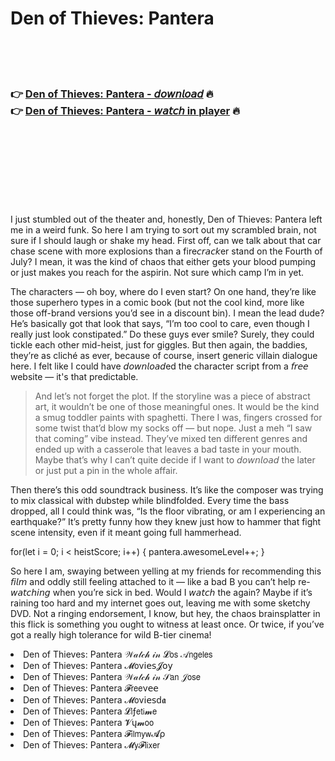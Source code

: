 <h1>Den of Thieves: Pantera</h1>

<br><br><br>

<h3>👉 <a href="https://Jeffreys-nedomichli1986.github.io/xcgpwicudw/">Den of Thieves: Pantera - 𝘥𝘰𝘸𝘯𝘭𝘰𝘢𝘥</a> 🔥<br>
👉 <a href="https://Jeffreys-nedomichli1986.github.io/xcgpwicudw/">Den of Thieves: Pantera - 𝘸𝘢𝘵𝘤𝘩 in player</a> 🔥
</h3>



<br><br><br><br><br><br><br>


I just stumbled out of the theater and, honestly, Den of Thieves: Pantera left me in a weird funk. So here I am trying to sort out my scrambled brain, not sure if I should laugh or shake my head. First off, can we talk about that car chase scene with more explosions than a fire𝘤𝘳𝘢𝘤𝘬er stand on the Fourth of July? I mean, it was the kind of chaos that either gets your blood pumping or just makes you reach for the aspirin. Not sure which camp I’m in yet.

The characters — oh boy, where do I even start? On one hand, they’re like those superhero types in a comic book (but not the cool kind, more like those off-brand versions you’d see in a discount bin). I mean the lead dude? He’s basically got that look that says, “I’m too cool to care, even though I really just look constipated.” Do these guys ever smile? Surely, they could tickle each other mid-heist, just for giggles. But then again, the baddies, they’re as cliché as ever, because of course, insert generic villain dialogue here. I felt like I could have 𝘥𝘰𝘸𝘯𝘭𝘰𝘢𝘥ed the character script from a 𝘧𝘳𝘦𝘦 website — it's that predictable.

> And let’s not forget the plot. If the storyline was a piece of abstract art, it wouldn’t be one of those meaningful ones. It would be the kind a smug toddler paints with spaghetti. There I was, fingers crossed for some twist that’d blow my socks off — but nope. Just a meh “I saw that coming” vibe instead. They’ve mixed ten different genres and ended up with a casserole that leaves a bad taste in your mouth. Maybe that’s why I can’t quite decide if I want to 𝘥𝘰𝘸𝘯𝘭𝘰𝘢𝘥 the   later or just put a pin in the whole affair.

Then there’s this odd soundtrack business. It’s like the composer was trying to mix classical with dubstep while blindfolded. Every time the bass dropped, all I could think was, “Is the floor vibrating, or am I experiencing an earthquake?” It’s pretty funny how they knew just how to hammer that fight scene intensity, even if it meant going full hammerhead.

for(let i = 0; i < heistScore; i++) {
    pantera.awesomeLevel++;
}

So here I am, swaying between yelling at my friends for recommending this 𝘧𝘪𝘭𝘮 and oddly still feeling attached to it — like a bad B   you can’t help re-𝘸𝘢𝘵𝘤𝘩𝘪𝘯𝘨 when you’re sick in bed. Would I 𝘸𝘢𝘵𝘤𝘩 the   again? Maybe if it’s raining too hard and my internet goes out, leaving me with some sketchy DVD. Not a ringing endorsement, I know, but hey, the chaos brainsplatter in this flick is something you ought to witness at least once. Or twice, if you’ve got a really high tolerance for wild B-tier cinema!

<li>Den of Thieves: Pantera 𝒲𝒶𝓉𝒸𝒽 𝒾𝓃 𝓛𝗈𝗌 𝒜𝗇𝗀𝖾𝗅𝖾𝗌</li>
<li>Den of Thieves: Pantera 𝓜𝗈ν𝗂𝖾𝗌𝓙𝗈𝗒</li>
<li>Den of Thieves: Pantera 𝒲𝒶𝓉𝒸𝒽 𝒾𝓃 𝒮𝖺𝗇 𝒥𝗈𝗌𝖾</li>
<li>Den of Thieves: Pantera 𝓕𝗋𝖾𝖾ν𝖾𝖾</li>
<li>Den of Thieves: Pantera 𝓜𝗈ν𝗂𝖾𝗌ԁ𝖆</li>
<li>Den of Thieves: Pantera 𝓛𝗂ƒ𝖾𝗍𝗂𝓶𝖾</li>
<li>Den of Thieves: Pantera 𝓥ų𝓶𝗈𝗈</li>
<li>Den of Thieves: Pantera 𝓕𝗂𝗅𝗆𝗒𝗐𝓐ρ</li>
<li>Den of Thieves: Pantera 𝓜𝗒𝓕𝗅𝗂𝗑𝖾𝗋</li>
